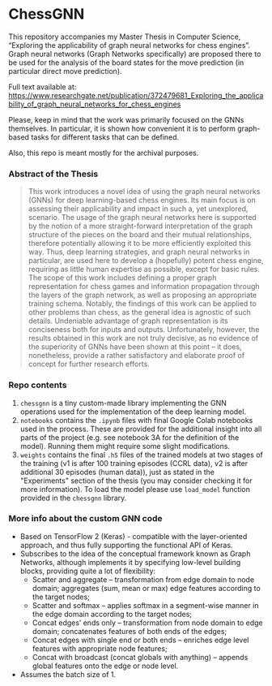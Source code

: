 # ChessGNN

This repository accompanies my Master Thesis in Computer Science, “Exploring the applicability of graph neural networks for chess engines”. Graph neural networks (Graph Networks specifically) are proposed there to be used for the analysis of the board states for the move prediction (in particular direct move prediction).

Full text available at: https://www.researchgate.net/publication/372479681_Exploring_the_applicability_of_graph_neural_networks_for_chess_engines

Please, keep in mind that the work was primarily focused on the GNNs themselves. In particular, it is shown how convenient it is to perform graph-based tasks for different tasks that can be defined.

Also, this repo is meant mostly for the archival purposes.

### Abstract of the Thesis

> This work introduces a novel idea of using the graph neural networks (GNNs) for deep learning-based chess engines. Its main focus is on assessing their applicability and impact in such a, yet unexplored, scenario. The usage of the graph neural networks here is supported by the notion of a more straight-forward interpretation of the graph structure of the pieces on the board and their mutual relationships, therefore potentially allowing it to be more efficiently exploited this way. Thus, deep learning strategies, and graph neural networks in particular, are used here to develop a (hopefully) potent chess engine, requiring as little human expertise as possible, except for basic rules. The scope of this work includes defining a proper graph representation for chess games and information propagation through the layers of the graph network, as well as proposing an appropriate training schema. Notably, the findings of this work can be applied to other problems than chess, as the general idea is agnostic of such details. Undeniable advantage of graph representation is its conciseness both for inputs and outputs. Unfortunately, however, the results obtained in this work are not truly decisive, as no evidence of the superiority of GNNs have been shown at this point – it does, nonetheless, provide a rather satisfactory and elaborate proof of concept for further research efforts.

### Repo contents

1. `chessgnn` is a tiny custom-made library implementing the GNN operations used for the implementation of the deep learning model.
2. `notebooks` contains the `.ipynb` files with final Google Colab notebooks used in the process. These are provided for the additional insight into all parts of the project (e.g. see notebook 3A for the definition of the model). Running them might require some slight modifications.
3. `weights` contains the final `.h5` files of the trained models at two stages of the training (v1 is after 100 training episodes (CCRL data), v2 is after additional 30 episodes (human data)), just as stated in the "Experiments" section of the thesis (you may consider checking it for more information). To load the model please use `load_model` function provided in the `chessgnn` library.

### More info about the custom GNN code

* Based on TensorFlow 2 (Keras) - compatible with the layer-oriented approach, and thus fully supporting the functional API of Keras.
* Subscribes to the idea of the conceptual framework known as Graph Networks, although implements it by specifying low-level building blocks, providing quite a lot of flexibility:
  * Scatter and aggregate – transformation from edge domain to node domain; aggregates (sum, mean or max) edge features according to the target nodes;
  * Scatter and softmax – applies softmax in a segment-wise manner in the edge domain according to the target nodes;
  * Concat edges’ ends only – transformation from node domain to edge domain; concatenates features of both ends of the edges;
  * Concat edges with single end or both ends – enriches edge level features with appropriate node features;
  * Concat with broadcast (concat globals with anything) – appends global features onto the edge or node level.
* Assumes the batch size of 1.
